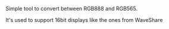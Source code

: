 Simple tool to convert between RGB888 and RGB565.

It's used to support 16bit displays like the ones from WaveShare
